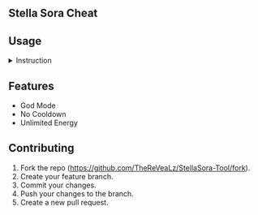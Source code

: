 ## Stella Sora Cheat

## Usage
<details>
<summary>Instruction</summary>

![image](img/StellaSora.png)
1. Inject the DLL to the game with your preferred injector
2. Press F1 to show the menu
</details>

## Features
- God Mode
- No Cooldown
- Unlimited Energy

## Contributing
1. Fork the repo (<https://github.com/TheReVeaLz/StellaSora-Tool/fork>).
2. Create your feature branch.
3. Commit your changes.
4. Push your changes to the branch.
5. Create a new pull request.